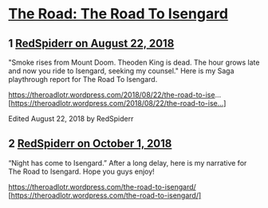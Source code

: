 # [The Road: The Road To Isengard](https://community.fantasyflightgames.com/topic/281412-the-road-the-road-to-isengard/)

## 1 [RedSpiderr on August 22, 2018](https://community.fantasyflightgames.com/topic/281412-the-road-the-road-to-isengard/?do=findComment&comment=3448326)

"Smoke rises from Mount Doom. Theoden King is dead. The hour grows late and now you ride to Isengard, seeking my counsel." Here is my Saga playthrough report for The Road To Isengard. 

https://theroadlotr.wordpress.com/2018/08/22/the-road-to-ise... [https://theroadlotr.wordpress.com/2018/08/22/the-road-to-ise...]

Edited August 22, 2018 by RedSpiderr

## 2 [RedSpiderr on October 1, 2018](https://community.fantasyflightgames.com/topic/281412-the-road-the-road-to-isengard/?do=findComment&comment=3488917)

“Night has come to Isengard.” After a long delay, here is my narrative for The Road to Isengard. Hope you guys enjoy!

https://theroadlotr.wordpress.com/the-road-to-isengard/ [https://theroadlotr.wordpress.com/the-road-to-isengard/]

